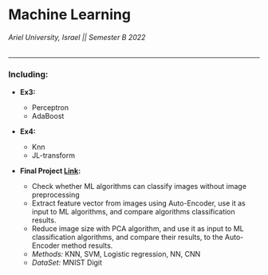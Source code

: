 # Machine Learning

###### Ariel University, Israel || Semester B 2022

----------------------------------------------------------------------------

### Including:

* **Ex3:**

  * Perceptron
  * AdaBoost

* **Ex4:**

  * Knn
  * JL-transform
 
* **Final Project [Link](https://colab.research.google.com/drive/1VcUgijfN7fyAbcL2zza4GUZNuhmdnI51?usp=drive_link):**

  * Check whether ML algorithms can classify images without image preprocessing
  * Extract feature vector from images using Auto-Encoder, use it as input to ML algorithms, and compare algorithms classification results.
  * Reduce image size with PCA algorithm, and use it as input to ML classification algorithms, and compare their results, to the Auto-Encoder method results.
  * _Methods:_ KNN, SVM, Logistic regression, NN, CNN
  * _DataSet:_ MNIST Digit
